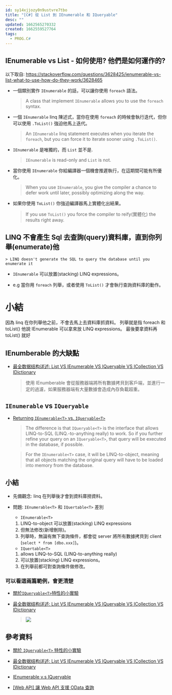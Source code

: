 ```yaml
---
id: sy14xjjozy0n9ustvre7tbo
title: "[C#] 從 List 到 IEnumerable 和 IQueryable"
desc: ""
updated: 1662565270332
created: 1662559527764
tags:
  - PROG.C#
---
```


## IEnumerable vs List - 如何使用? 他們是如何運作的?

以下取自: https://stackoverflow.com/questions/3628425/ienumerable-vs-list-what-to-use-how-do-they-work/3628465

- 一個類別實作 `IEnumerable` 的話，可以讓你使用 `foreach` 語法。

  > A class that implement `IEnumerable` allows you to use the `foreach` syntax.

- 一個 `IEnumerable` linq 陳述式，當你在使用 `foreach` 的時候會執行迭代，但你可以使用 `.ToList()` 強迫他馬上迭代。

  > An `IEnumerable` linq statement executes when you iterate the `foreach`, but you can force it to iterate sooner using `.ToList()`.

- `IEnumerable` 是唯獨的，而 `List` 並不是.

  > `IEnumerable` is read-only and `List` is not.

- 當你使用 `IEnumerable` 你給編譯器一個機會推遲執行，在這期間可能有所優化。

  > When you use `IEnumerable`, you give the compiler a chance to defer work until later, possibly optimizing along the way.

- 如果你使用 `ToList()` 你強迫編譯器馬上實體化出結果。
  > If you use `ToList()` you force the compiler to reify(實體化) the results right away.

## LINQ 不會產生 Sql 去查詢(query)資料庫，直到你列舉(enumerate)他

    > LINQ doesn't generate the SQL to query the database until you enumerate it

- `IEnumerable` 可以放置(stacking) LINQ expressions。

- e.g 當你用 `foreach` 列舉，或者使用 `ToList()` 才會執行查詢資料庫的動作。

# 小結

因為 linq 在你列舉他之前，不會去馬上去資料庫抓資料。
列舉就是指 foreach 和 toList()
他說 IEnumerable 可以拿來放 LINQ expressions。
最後要拿資料再 toList() 就好

## IEnumberable 的大缺點

- [最全数据结构详述: List VS IEnumerable VS IQueryable VS ICollection VS IDictionary](https://www.cnblogs.com/powertoolsteam/p/4936818.html)

  > 使用 IEnumberable 會從服務器端將所有數據拷貝到客戶端，並進行一定的過濾，如果服務器端有大量數據會造成內存負載超重。

## `IEnumerable` vs `IQueryable`

- [Returning `IEnumerable<T>` vs. `IQueryable<T>`](https://stackoverflow.com/questions/2876616/returning-ienumerablet-vs-iqueryablet)

  > The difference is that `IQueryable<T>` is the interface that allows LINQ-to-SQL (LINQ.-to-anything really) to work. So if you further refine your query on an `IQueryable<T>`, that query will be executed in the database, if possible.

  > For the `IEnumerable<T>` case, it will be LINQ-to-object, meaning that all objects matching the original query will have to be loaded into memory from the database.

## 小結

- 先備觀念:
  linq 在列舉後才會到資料庫撈資料。

- 問題: `IEnumerable<T>` 和 `IQuertable<T>` 差別

  - `IEnumerable<T>`

  1. LINQ-to-object 可以放置(stacking) LINQ expressions
  2. 但無法修改(新增刪除)。
  3. 列舉時，無論有無下查詢條件，都會從 server 將所有數據拷貝到 client (`select * from [dbo.xxx]`)。

  - `IQuertable<T>`

  1. allows LINQ-to-SQL (LINQ-to-anything really)
  2. 可以放置(stacking) LINQ expressions。
  3. 在列舉前都可對查詢條件做修改。

### 可以看這兩篇範例，會更清楚

- [關於`IQueryable<T>`特性的小實驗](https://blog.darkthread.net/blog/iqueryable-experiment/)

- [最全数据结构详述: List VS IEnumerable VS IQueryable VS ICollection VS IDictionary](https://www.cnblogs.com/powertoolsteam/p/4936818.html)
  > ![](/assets/images/2022-09-07-22-36-54.png)

## 參考資料

- [關於 `IQueryable<T>` 特性的小實驗](https://blog.darkthread.net/blog/iqueryable-experiment/)

- [最全数据结构详述: List VS IEnumerable VS IQueryable VS ICollection VS IDictionary](https://www.cnblogs.com/powertoolsteam/p/4936818.html)

- [IEnumerable v.s IQueryable](https://dotblogs.com.tw/UgiYo/2019/08/10/001704)

- [[Web API] 讓 Web API 支援 OData 查詢](https://dotblogs.com.tw/joysdw12/2013/06/07/web-api-odata)

